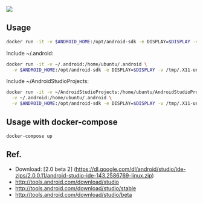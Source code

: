  [![](https://badge.imagelayers.io/yongjhih/android-studio:latest.svg)](https://imagelayers.io/?images=yongjhih/android-studio:latest)

## Usage

```sh
docker run -it -v $ANDROID_HOME:/opt/android-sdk -e DISPLAY=$DISPLAY -v /tmp/.X11-unix:/tmp/.X11-unix -v $XAUTHORITY:/home/ubuntu/.Xauthority --net=host yongjhih/android-studio
```

Include ~/.android:

```sh
docker run -it -v ~/.android:/home/ubuntu/.android \
  -v $ANDROID_HOME:/opt/android-sdk -e DISPLAY=$DISPLAY -v /tmp/.X11-unix:/tmp/.X11-unix -v $XAUTHORITY:/home/ubuntu/.Xauthority --net=host yongjhih/android-studio
```

Include ~/AndroidStudioProjects:

```sh
docker run -it -v ~/AndroidStudioProjects:/home/ubuntu/AndroidStudioProjects \
  -v ~/.android:/home/ubuntu/.android \
  -v $ANDROID_HOME:/opt/android-sdk -e DISPLAY=$DISPLAY -v /tmp/.X11-unix:/tmp/.X11-unix -v $XAUTHORITY:/home/ubuntu/.Xauthority --net=host yongjhih/android-studio
```

## Usage with docker-compose

```
docker-compose up
```


## Ref.

* Download: [2.0 beta 2] (https://dl.google.com/dl/android/studio/ide-zips/2.0.0.11/android-studio-ide-143.2586769-linux.zip)
* http://tools.android.com/download/studio
* http://tools.android.com/download/studio/stable
* http://tools.android.com/download/studio/beta
